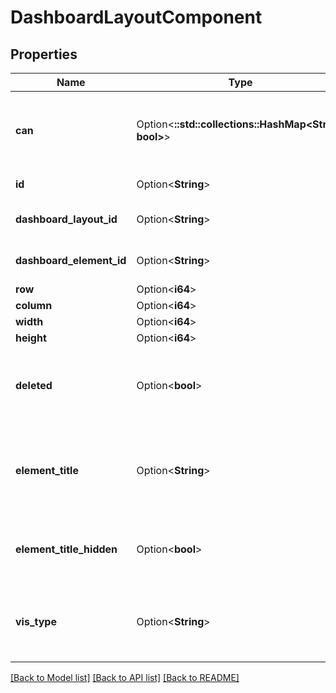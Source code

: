 # DashboardLayoutComponent

## Properties

Name | Type | Description | Notes
------------ | ------------- | ------------- | -------------
**can** | Option<**::std::collections::HashMap<String, bool>**> | Operations the current user is able to perform on this object | [optional][readonly]
**id** | Option<**String**> | Unique Id | [optional][readonly]
**dashboard_layout_id** | Option<**String**> | Id of Dashboard Layout | [optional]
**dashboard_element_id** | Option<**String**> | Id Of Dashboard Element | [optional]
**row** | Option<**i64**> | Row | [optional]
**column** | Option<**i64**> | Column | [optional]
**width** | Option<**i64**> | Width | [optional]
**height** | Option<**i64**> | Height | [optional]
**deleted** | Option<**bool**> | Whether or not the dashboard layout component is deleted | [optional][readonly]
**element_title** | Option<**String**> | Dashboard element title, extracted from the Dashboard Element. | [optional][readonly]
**element_title_hidden** | Option<**bool**> | Whether or not the dashboard element title is displayed. | [optional][readonly]
**vis_type** | Option<**String**> | Visualization type, extracted from a query's vis_config | [optional][readonly]

[[Back to Model list]](../README.md#documentation-for-models) [[Back to API list]](../README.md#documentation-for-api-endpoints) [[Back to README]](../README.md)


